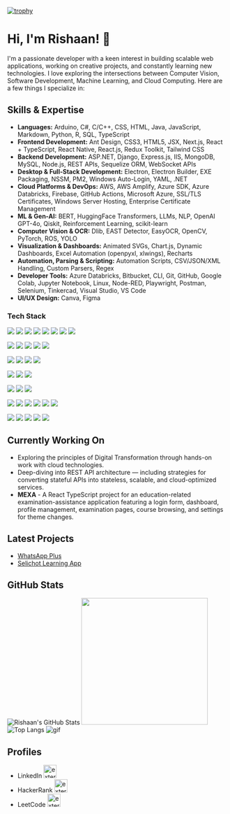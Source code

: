 [![trophy](https://github-profile-trophy.vercel.app/?username=rishn&margin-w=8&theme=flat&no-frame=true&no-bg=true&title=Commit,Repositories,Followers,Stars)](https://github.com/ryo-ma/github-profile-trophy)

# Hi, I'm Rishaan! 👋

I'm a passionate developer with a keen interest in building scalable web applications, working on creative projects, and constantly learning new technologies. I love exploring the intersections between Computer Vision, Software Development, Machine Learning, and Cloud Computing. Here are a few things I specialize in:

## Skills & Expertise
- **Languages:** Arduino, C#, C/C++, CSS, HTML, Java, JavaScript, Markdown, Python, R, SQL, TypeScript
- **Frontend Development:** Ant Design, CSS3, HTML5, JSX, Next.js, React + TypeScript, React Native, React.js, Redux Toolkit, Tailwind CSS
- **Backend Development:** ASP.NET, Django, Express.js, IIS, MongoDB, MySQL, Node.js, REST APIs, Sequelize ORM, WebSocket APIs
- **Desktop & Full-Stack Development:** Electron, Electron Builder, EXE Packaging, NSSM, PM2, Windows Auto-Login, YAML, .NET
- **Cloud Platforms & DevOps:** AWS, AWS Amplify, Azure SDK, Azure Databricks, Firebase, GitHub Actions, Microsoft Azure, SSL/TLS Certificates, Windows Server Hosting, Enterprise Certificate Management
- **ML & Gen-AI:** BERT, HuggingFace Transformers, LLMs, NLP, OpenAI GPT-4o, Qiskit, Reinforcement Learning, scikit-learn
- **Computer Vision & OCR:** Dlib, EAST Detector, EasyOCR, OpenCV, PyTorch, ROS, YOLO
- **Visualization & Dashboards:** Animated SVGs, Chart.js, Dynamic Dashboards, Excel Automation (openpyxl, xlwings), Recharts
- **Automation, Parsing & Scripting:** Automation Scripts, CSV/JSON/XML Handling, Custom Parsers, Regex
- **Developer Tools:** Azure Databricks, Bitbucket, CLI, Git, GitHub, Google Colab, Jupyter Notebook, Linux, Node-RED, Playwright, Postman, Selenium, Tinkercad, Visual Studio, VS Code
- **UI/UX Design:** Canva, Figma

### Tech Stack
<!-- Languages -->
<img src="https://img.shields.io/badge/Python-3776AB?style=for-the-badge&logo=python&logoColor=white"/> <img src="https://img.shields.io/badge/Java-ED8B00?style=for-the-badge&logo=openjdk&logoColor=white"/>
<img src="https://img.shields.io/badge/C%2B%2B-00599C?style=for-the-badge&logo=c%2B%2B&logoColor=white"/>
<img src="https://img.shields.io/badge/C%23-239120?style=for-the-badge&logo=c-sharp&logoColor=white"/>
<img src="https://img.shields.io/badge/JavaScript-F7DF1E?style=for-the-badge&logo=javascript&logoColor=black"/>
<img src="https://img.shields.io/badge/TypeScript-3178C6?style=for-the-badge&logo=typescript&logoColor=white"/>
<img src="https://img.shields.io/badge/SQL-336791?style=for-the-badge&logo=postgresql&logoColor=white"/>
<img src="https://img.shields.io/badge/R-276DC3?style=for-the-badge&logo=r&logoColor=white"/>

<!-- Frontend -->
<img src="https://img.shields.io/badge/React-20232A?style=for-the-badge&logo=react&logoColor=61DAFB"/> <img src="https://img.shields.io/badge/Redux-764ABC?style=for-the-badge&logo=redux&logoColor=white"/>
<img src="https://img.shields.io/badge/Next.js-000000?style=for-the-badge&logo=nextdotjs&logoColor=white"/>
<img src="https://img.shields.io/badge/TailwindCSS-06B6D4?style=for-the-badge&logo=tailwindcss&logoColor=white"/>
<img src="https://img.shields.io/badge/AntDesign-0170FE?style=for-the-badge&logo=antdesign&logoColor=white"/>

<!-- Backend -->
<img src="https://img.shields.io/badge/Node.js-339933?style=for-the-badge&logo=nodedotjs&logoColor=white"/> <img src="https://img.shields.io/badge/Express.js-000000?style=for-the-badge&logo=express&logoColor=white"/>
<img src="https://img.shields.io/badge/Django-092E20?style=for-the-badge&logo=django&logoColor=white"/>
<img src="https://img.shields.io/badge/.NET-512BD4?style=for-the-badge&logo=dotnet&logoColor=white"/>

<!-- Databases -->
<img src="https://img.shields.io/badge/MongoDB-47A248?style=for-the-badge&logo=mongodb&logoColor=white"/> <img src="https://img.shields.io/badge/MySQL-4479A1?style=for-the-badge&logo=mysql&logoColor=white"/>
<img src="https://img.shields.io/badge/Firebase-FFCA28?style=for-the-badge&logo=firebase&logoColor=black"/>

<!-- DevOps & Cloud -->
<img src="https://img.shields.io/badge/AWS-232F3E?style=for-the-badge&logo=amazonaws&logoColor=white"/> <img src="https://img.shields.io/badge/Microsoft%20Azure-0078D4?style=for-the-badge&logo=microsoftazure&logoColor=white"/>
<img src="https://img.shields.io/badge/GitHub%20Actions-2088FF?style=for-the-badge&logo=githubactions&logoColor=white"/>

<!-- Tools -->
<img src="https://img.shields.io/badge/VS%20Code-007ACC?style=for-the-badge&logo=visualstudiocode&logoColor=white"/> <img src="https://img.shields.io/badge/Jupyter-F37626?style=for-the-badge&logo=jupyter&logoColor=white"/>
<img src="https://img.shields.io/badge/Postman-FF6C37?style=for-the-badge&logo=postman&logoColor=white"/>
<img src="https://img.shields.io/badge/Linux-FCC624?style=for-the-badge&logo=linux&logoColor=black"/>
<img src="https://img.shields.io/badge/Git-F05032?style=for-the-badge&logo=git&logoColor=white"/>
<img src="https://img.shields.io/badge/Bitbucket-0052CC?style=for-the-badge&logo=bitbucket&logoColor=white"/>

<!-- ML & CV -->
<img src="https://img.shields.io/badge/PyTorch-EE4C2C?style=for-the-badge&logo=pytorch&logoColor=white"/> <img src="https://img.shields.io/badge/scikit--learn-F7931E?style=for-the-badge&logo=scikit-learn&logoColor=white"/>
<img src="https://img.shields.io/badge/OpenCV-5C3EE8?style=for-the-badge&logo=opencv&logoColor=white"/>
<img src="https://img.shields.io/badge/HuggingFace-FFD21F?style=for-the-badge&logo=huggingface&logoColor=black"/>
<img src="https://img.shields.io/badge/LLMs-563D7C?style=for-the-badge&logo=OpenAI&logoColor=white"/>

## Currently Working On
- Exploring the principles of Digital Transformation through hands-on work with cloud technologies.
- Deep-diving into REST API architecture — including strategies for converting stateful APIs into stateless, scalable, and cloud-optimized services.
- **MEXA** - A React TypeScript project for an education-related examination-assistance application featuring a login form, dashboard, profile management, examination pages, course browsing, and settings for theme changes.

## Latest Projects
- [WhatsApp Plus](https://github.com/rishn/WhatsApp-Plus)
- [Selichot Learning App](https://github.com/rishn/Selichot)

## GitHub Stats
![Rishaan's GitHub Stats](https://github-readme-stats.vercel.app/api?username=rishn&show_icons=true&hide_title=true&count_private=true&hide=issues,prs&hide_border=true&theme=radical&hide_rank=true)
<img src="https://streak-stats.demolab.com?user=rishn&theme=radical&hide_border=true&hide_current_streak=true&hide_longest_streak=true" width="290"/><br/>
![Top Langs](https://github-readme-stats.vercel.app/api/top-langs/?username=rishn&layout=compact&bg_color=141321&text_color=a9fef7&hide_border=true&title_color=ffffff&exclude_repo=QML-Fraud-Detection,HW_2024_Test,Adobe-GenSolve-Curvetopia,Drone-Detection)
![gif](https://github.com/rishn/rishn/blob/output/github-contribution-grid-snake.svg)

## Profiles
- LinkedIn [<img width="30" height="30" src="https://img.icons8.com/?size=100&id=xuvGCOXi8Wyg&format=png&color=000000" alt="external-level-up-your-coding-skills-and-quickly-land-a-job-logo-shadow-tal-revivo"/>](https://www.linkedin.com/in/rishaanjacob)
- HackerRank [<img width="30" height="30" src="https://img.icons8.com/?size=100&id=OUPsEPLKIebZ&format=png&color=2ec866" alt="external-level-up-your-coding-skills-and-quickly-land-a-job-logo-shadow-tal-revivo"/>](https://www.hackerrank.com/rishaan)
- LeetCode [<img width="30" height="30" src="https://img.icons8.com/external-tal-revivo-shadow-tal-revivo/24/external-level-up-your-coding-skills-and-quickly-land-a-job-logo-shadow-tal-revivo.png" alt="external-level-up-your-coding-skills-and-quickly-land-a-job-logo-shadow-tal-revivo"/>](https://leetcode.com/u/rshaan)
